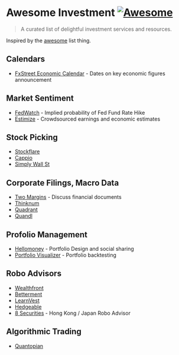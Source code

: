 # Awesome Investment [![Awesome](https://cdn.rawgit.com/sindresorhus/awesome/d7305f38d29fed78fa85652e3a63e154dd8e8829/media/badge.svg)](https://github.com/sindresorhus/awesome)

> A curated list of delightful investment services and resources.

Inspired by the [awesome](https://github.com/sindresorhus/awesome) list thing.

## Calendars

- [FxStreet Economic Calendar](http://www.fxstreet.com/economic-calendar/) - Dates on key economic figures announcement

## Market Sentiment

- [FedWatch](http://www.cmegroup.com/trading/interest-rates/fed-funds.html) - Implied probability of Fed Fund Rate Hike
- [Estimize](https://www.estimize.com/) - Crowdsourced earnings and economic estimates

## Stock Picking

- [Stockflare](https://stockflare.com)
- [Cappio](http://www.capp.io/)
- [Simply Wall St](https://simplywall.st/snowflake/grid)

## Corporate Filings, Macro Data

- [Two Margins](https://www.twomargins.com/) - Discuss financial documents
- [Thinknum](https://www.thinknum.com/)
- [Quadrant](https://www.quadrant.io/)
- [Quandl](https://www.quandl.com/)

## Profolio Management

- [Hellomoney](http://hellomoney.co/) - Portfolio Design and social sharing
- [Portfolio Visualizer](https://www.portfoliovisualizer.com/) - Portfolio backtesting

## Robo Advisors

- [Wealthfront](https://www.wealthfront.com/)
- [Betterment](https://www.betterment.com/)
- [LearnVest](https://www.learnvest.com/)
- [Hedgeable](http://www.hedgeable.com/)
- [8 Securities](https://www.8securities.com/) - Hong Kong / Japan Robo Advisor

## Algorithmic Trading

- [Quantopian](https://www.quantopian.com/)
